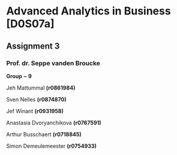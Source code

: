 # Advanced Analytics in Business [D0S07a]
## Assignment 3
### Prof. dr. Seppe vanden Broucke

$\mathbf{Group - 9}$

Jeh	Mattummal	$\mathbf{(r0861984)}$

Sven	Nelles	$\mathbf{(r0874870)}$ 

Jef	Winant	$\mathbf{(r0931958)}$ 

Anastasia	Dvoryanchikova	$\mathbf{(r0767591)}$ 

Arthur	Busschaert	$\mathbf{(r0718845)}$

Simon	Demeulemeester	$\mathbf{(r0754933)}$ 
